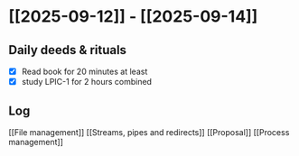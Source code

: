 # [[2025-09-12]] -  [[2025-09-14]]

## Daily deeds & rituals


- [x] Read book for 20 minutes at least
- [x] study LPIC-1 for 2 hours combined

## Log
[[File management]]
[[Streams, pipes and redirects]]
[[Proposal]]
[[Process management]]




